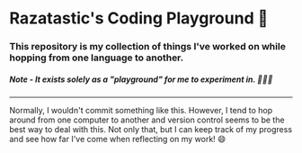 # Razatastic's Coding Playground 🎪
### This repository is my collection of things I've worked on while hopping from one language to another. 
##### Note - It exists solely as a "playground" for me to experiment in. 👨🏽‍🔬
---
Normally, I wouldn't commit something like this. However, I tend to hop around from one computer to another and version control seems to be the best way to deal with this. Not only that, but I can keep track of my progress and see how far I've come when reflecting on my work! 😄
